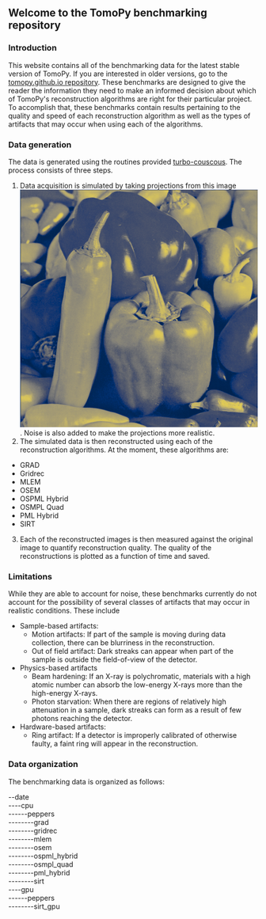 ## Welcome to the TomoPy benchmarking repository

### Introduction

This website contains all of the benchmarking data for the latest stable version of TomoPy. If you are interested in older versions, go to the [tomopy.github.io repository](https://github.com/tomopy/tomopy.github.io). These benchmarks are designed to give the reader the information they need to make an informed decision about which of TomoPy's reconstruction algorithms are right for their particular project. To accomplish that, these benchmarks contain results pertaining to the quality and speed of each reconstruction algorithm as well as the types of artifacts that may occur when using each of the algorithms. 

### Data generation

The data is generated using the routines provided [turbo-couscous](https://github.com/tomopy/turbo-couscous). The process consists of three steps. 
1. Data acquisition is simulated by taking projections from this image ![Image](/2021-02-08/peppers/original.png). Noise is also added to make the projections more realistic.
2. The simulated data is then reconstructed using each of the reconstruction algorithms. At the moment, these algorithms are: 
- GRAD
- Gridrec
- MLEM
- OSEM
- OSPML Hybrid
- OSMPL Quad
- PML Hybrid
- SIRT
3. Each of the reconstructed images is then measured against the original image to quantify reconstruction quality. The quality of the reconstructions is plotted as a function of time and saved.

### Limitations

While they are able to account for noise, these benchmarks currently do not account for the possibility of several classes of artifacts that may occur in realistic conditions. These include
- Sample-based artifacts: 
  - Motion artifacts: If part of the sample is moving during data collection, there can be blurriness in the reconstruction.
  - Out of field artifact: Dark streaks can appear when part of the sample is outside the field-of-view of the detector.
- Physics-based artifacts
  - Beam hardening: If an X-ray is polychromatic, materials with a high atomic number can absorb the low-energy X-rays more than the high-energy X-rays.
  - Photon starvation: When there are regions of relatively high attenuation in a sample, dark streaks can form as a result of few photons reaching the detector. 
- Hardware-based artifacts:
  - Ring artifact: If a detector is improperly calibrated of otherwise faulty, a faint ring will appear in the reconstruction.

### Data organization

The benchmarking data is organized as follows:

--date\
----cpu\
------peppers\
--------grad\
--------gridrec\
--------mlem\
--------osem\
--------ospml_hybrid\
--------osmpl_quad\
--------pml_hybrid\
--------sirt\
----gpu\
------peppers\
--------sirt_gpu





